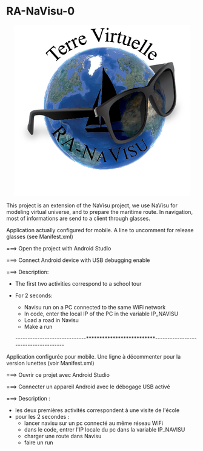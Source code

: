 # RA-NaVisu-0

<div align="center">
<img src= "https://github.com/terre-virtuelle/RA-NaVisu/blob/master/RaNavisu/Images/Logo-RA-NaVisu.png"/img>
</div>

This project is an extension of the NaVisu project, we use NaVisu for modeling virtual universe, and to  prepare the maritime route. In navigation, most of informations are send to a client through glasses.

Application actually configured for mobile.
A line to uncomment for release glasses (see Manifest.xml)

===> Open the project with Android Studio

===> Connect Android device with USB debugging enable

===> Description:
- The first two activities correspond to a school tour
- For 2 seconds:
  - Navisu run on a PC connected to the same WiFi network
  - In code, enter the local IP of the PC in the variable IP_NAVISU
  - Load a road in Navisu
  - Make a run

  -----------------------------**************************-------------------------------------
  
Application configurée pour mobile. 
Une ligne à décommenter pour la version lunettes (voir Manifest.xml)

===> Ouvrir ce projet avec Android Studio

===> Connecter un appareil Android avec le débogage USB activé

===> Description :
- les deux premières activités correspondent à une visite de l'école
- pour les 2 secondes :
  - lancer navisu sur un pc connecté au même réseau WiFi
  - dans le code, entrer l'IP locale du pc dans la variable IP_NAVISU
  - charger une route dans Navisu
  - faire un run
